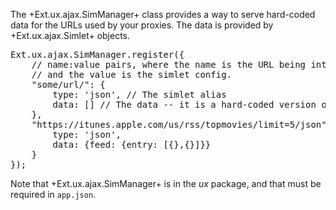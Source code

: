 The +Ext.ux.ajax.SimManager+ class provides a way to serve hard-coded
data for the URLs used by your proxies. The data is provided by +Ext.ux.ajax.Simlet+ objects. 

<pre class="runnable readonly 280">
Ext.ux.ajax.SimManager.register({
    // name:value pairs, where the name is the URL being intercepted
    // and the value is the simlet config.
    "some/url/": {
        type: 'json', // The simlet alias
        data: [] // The data -- it is a hard-coded version of what would be in the feed
    },
    "https://itunes.apple.com/us/rss/topmovies/limit=5/json": {
        type: 'json', 
        data: {feed: {entry: [{},{}]}}
    }
});</pre>

Note that +Ext.ux.ajax.SimManager+ is in the *ux* package, and
that must be required in `app.json`.